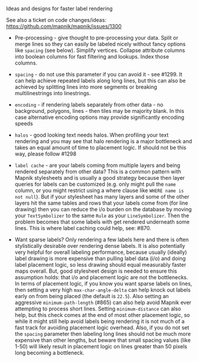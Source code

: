 
Ideas and designs for faster label rendering

See also a ticket on code changes/ideas: https://github.com/mapnik/mapnik/issues/1300

* Pre-processing - give thought to pre-processing your data. Split or merge lines so they can easily be labeled nicely without fancy options like `spacing` (see below). Simplify vertices. Collapse attribute columns into boolean columns for fast filtering and lookups. Index those columns.

* `spacing` - do not use this parameter if you can avoid it - see #1299. It can help achieve repeated labels along long lines, but this can also be achieved by splitting lines into more segments or breaking multilinestrings into linestrings. 

* `encoding` - if rendering labels separately from other data - no background, polygons, lines - then tiles may be majority blank. In this case alternative encoding options may provide significantly encoding speeds

* `halos` - good looking text needs halos. When profiling your text rendering and you may see that halo rendering is a major bottleneck and takes an equal amount of time to placement logic. If should not be this way, please follow #1298

* `label cache` - are your labels coming from multiple layers and being rendered separately from other data? This is a common pattern with Mapnik stylesheets and is usually a good strategy because then layer queries for labels can be customized (e.g. only might pull the `name` column, or you might restrict using a where clause like `WHERE name is not null`). But if your stylesheet has many layers and some of the other layers hit the same tables and rows that your labels come from (for line drawing) then you can reduce the i/o burden on the database by moving your `TextSymbolizer` to the same `Rule` as your `LineSymbolizer`. Then the problem becomes that some labels with get rendered underneath some lines. This is where label caching could help, see: #870.

* Want sparse labels? Only rendering a few labels here and there is often stylistically desirable over rendering dense labels. It is also potentially very helpful for overall labeling performance, because usually (ideally) label drawing is more expensive than pulling label data (i/o) and doing label placement logic, so less drawing should equal measurably faster maps overall. But, good stylesheet design is needed to ensure this assumption holds: that i/o and placement logic are not the bottlenecks. In terms of placement logic, if you know you want sparse labels on lines, then setting a very high `max-char-angle-delta` can help knock out labels early on from being placed (the default is `22.5`). Also setting an aggressive `minimum-path-length` (#865) can also help avoid Mapnik ever attempting to process short lines. Setting `minimum-distance` can also help, but this check comes at the end of most other placement logic, so while it might still help avoid labels being rendering it is not much of a fast track for avoiding placement logic overhead. Also, if you do not set the `spacing` parameter then labeling long lines should not be much more expensive than other lengths, but beware that small spacing values (like 1-50) will likely result in placement logic on lines greater than 50 pixels long becoming
a bottleneck.
